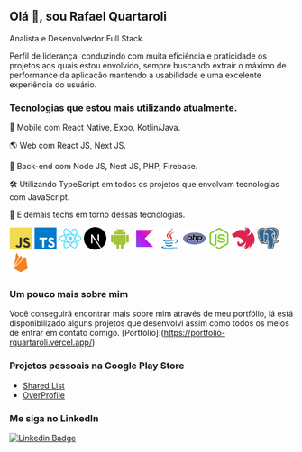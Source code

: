 ## Olá 👋, sou Rafael Quartaroli

Analista e Desenvolvedor Full Stack.

Perfil de liderança, conduzindo com muita eficiência e praticidade os projetos aos quais estou envolvido, sempre buscando extrair o máximo de performance da aplicação mantendo a usabilidade e uma excelente experiência do usuário.

### Tecnologias que estou mais utilizando atualmente.
<p>
📲 Mobile com React Native, Expo, Kotlin/Java.
</p>
<p>
🌎 Web com React JS, Next JS.
</p>
<p>
📡 Back-end com Node JS, Nest JS, PHP, Firebase.
</p>
<p>
🛠️ Utilizando TypeScript em todos os projetos que envolvam tecnologias com JavaScript.
</p>
<p>
🧰 E demais techs em torno dessas tecnologias.
</p> 

<img width="40" height="40" src="https://raw.githubusercontent.com/devicons/devicon/master/icons/javascript/javascript-original.svg">
<img width="40" height="40" src="https://raw.githubusercontent.com/devicons/devicon/master/icons/typescript/typescript-original.svg">
<img width="40" height="40" src="https://raw.githubusercontent.com/devicons/devicon/master/icons/react/react-original.svg">
<img width="40" height="40" src="https://raw.githubusercontent.com/devicons/devicon/master/icons/nextjs/nextjs-original.svg">
<img width="40" height="40" src="https://raw.githubusercontent.com/devicons/devicon/master/icons/android/android-original.svg">
<img width="40" height="40" src="https://raw.githubusercontent.com/devicons/devicon/master/icons/kotlin/kotlin-original.svg">
<img width="40" height="40" src="https://raw.githubusercontent.com/devicons/devicon/master/icons/java/java-original.svg">
<img width="40" height="40" src="https://raw.githubusercontent.com/devicons/devicon/master/icons/php/php-original.svg">
<img width="40" height="40" src="https://raw.githubusercontent.com/devicons/devicon/master/icons/nodejs/nodejs-original.svg">
<img width="40" height="40" src="https://raw.githubusercontent.com/devicons/devicon/master/icons/nestjs/nestjs-plain.svg">
<img width="40" height="40" src="https://raw.githubusercontent.com/devicons/devicon/master/icons/postgresql/postgresql-original.svg">
<img width="40" height="40" src="https://raw.githubusercontent.com/devicons/devicon/master/icons/firebase/firebase-plain.svg">

<br />

### Um pouco mais sobre mim
Você conseguirá encontrar mais sobre mim através de meu portfólio, lá está disponibilizado alguns projetos que desenvolvi assim como todos os meios de entrar em contato comigo.
[Portfólio]:(https://portfolio-rquartaroli.vercel.app/)


### Projetos pessoais na Google Play Store
- [Shared List](https://play.google.com/store/apps/details?id=com.sharedlist&pli=1)
- [OverProfile](https://play.google.com/store/apps/details?id=com.overwatchproject)

### Me siga no LinkedIn
[![Linkedin Badge](https://img.shields.io/badge/-Linkedin-%230077B5?style=flat-square&logo=Linkedin&logoColor=white&link=https://www.linkedin.com/in/rafael-quartaroli-684439103/)](https://www.linkedin.com/in/rafael-quartaroli-684439103/)

<!--
**rquartaroli/rquartaroli** is a ✨ _special_ ✨ repository because its `README.md` (this file) appears on your GitHub profile.

Here are some ideas to get you started:

- 🔭 I’m currently working on ...
- 🌱 I’m currently learning ...
- 👯 I’m looking to collaborate on ...
- 🤔 I’m looking for help with ...
- 💬 Ask me about ...
- 📫 How to reach me: ...
- 😄 Pronouns: ...
- ⚡ Fun fact: ...
-->
